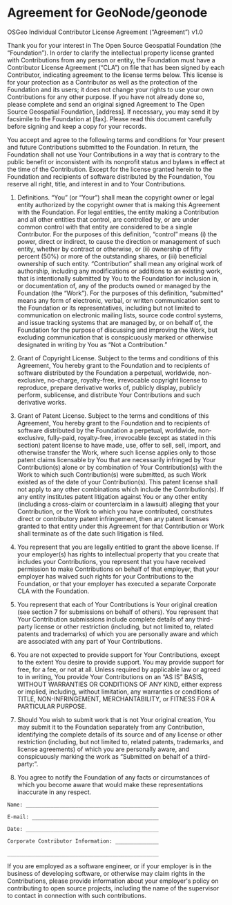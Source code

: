
# Agreement for GeoNode/geonode

OSGeo Individual Contributor License Agreement (“Agreement”) v1.0

Thank you for your interest in The Open Source Geospatial Foundation (the “Foundation”). In order to clarify the intellectual property license granted with Contributions from any person or entity, the Foundation must have a Contributor License Agreement (“CLA”) on file that has been signed by each Contributor, indicating agreement to the license terms below. This license is for your protection as a Contributor as well as the protection of the Foundation and its users; it does not change your rights to use your own Contributions for any other purpose. If you have not already done so, please complete and send an original signed Agreement to The Open Source Geospatial Foundation, [address]. If necessary, you may send it by facsimile to the Foundation at [fax]. Please read this document carefully before signing and keep a copy for your records.

You accept and agree to the following terms and conditions for Your present and future Contributions submitted to the Foundation. In return, the Foundation shall not use Your Contributions in a way that is contrary to the public benefit or inconsistent with its nonprofit status and bylaws in effect at the time of the Contribution. Except for the license granted herein to the Foundation and recipients of software distributed by the Foundation, You reserve all right, title, and interest in and to Your Contributions.

1. Definitions. “You” (or “Your”) shall mean the copyright owner or legal entity authorized by the copyright owner that is making this Agreement with the Foundation. For legal entities, the entity making a Contribution and all other entities that control, are controlled by, or are under common control with that entity are considered to be a single Contributor. For the purposes of this definition, “control” means (i) the power, direct or indirect, to cause the direction or management of such entity, whether by contract or otherwise, or (ii) ownership of fifty percent (50%) or more of the outstanding shares, or (iii) beneficial ownership of such entity. “Contribution” shall mean any original work of authorship, including any modifications or additions to an existing work, that is intentionally submitted by You to the Foundation for inclusion in, or documentation of, any of the products owned or managed by the Foundation (the “Work”). For the purposes of this definition, “submitted” means any form of electronic, verbal, or written communication sent to the Foundation or its representatives, including but not limited to communication on electronic mailing lists, source code control systems, and issue tracking systems that are managed by, or on behalf of, the Foundation for the purpose of discussing and improving the Work, but excluding communication that is conspicuously marked or otherwise designated in writing by You as “Not a Contribution.”

2. Grant of Copyright License. Subject to the terms and conditions of this Agreement, You hereby grant to the Foundation and to recipients of software distributed by the Foundation a perpetual, worldwide, non-exclusive, no-charge, royalty-free, irrevocable copyright license to reproduce, prepare derivative works of, publicly display, publicly perform, sublicense, and distribute Your Contributions and such derivative works.

3. Grant of Patent License. Subject to the terms and conditions of this Agreement, You hereby grant to the Foundation and to recipients of software distributed by the Foundation a perpetual, worldwide, non-exclusive, fully-paid, royalty-free, irrevocable (except as stated in this section) patent license to have made, use, offer to sell, sell, import, and otherwise transfer the Work, where such license applies only to those patent claims licensable by You that are necessarily infringed by Your Contribution(s) alone or by combination of Your Contribution(s) with the Work to which such Contribution(s) were submitted, as such Work existed as of the date of your Contribution(s). This patent license shall not apply to any other combinations which include the Contribution(s). If any entity institutes patent litigation against You or any other entity (including a cross-claim or counterclaim in a lawsuit) alleging that your Contribution, or the Work to which you have contributed, constitutes direct or contributory patent infringement, then any patent licenses granted to that entity under this Agreement for that Contribution or Work shall terminate as of the date such litigation is filed.

4. You represent that you are legally entitled to grant the above license. If your employer(s) has rights to intellectual property that you create that includes your Contributions, you represent that you have received permission to make Contributions on behalf of that employer, that your employer has waived such rights for your Contributions to the Foundation, or that your employer has executed a separate Corporate CLA with the Foundation.

5. You represent that each of Your Contributions is Your original creation (see section 7 for submissions on behalf of others). You represent that Your Contribution submissions include complete details of any third-party license or other restriction (including, but not limited to, related patents and trademarks) of which you are personally aware and which are associated with any part of Your Contributions.

6. You are not expected to provide support for Your Contributions, except to the extent You desire to provide support. You may provide support for free, for a fee, or not at all. Unless required by applicable law or agreed to in writing, You provide Your Contributions on an “AS IS” BASIS, WITHOUT WARRANTIES OR CONDITIONS OF ANY KIND, either express or implied, including, without limitation, any warranties or conditions of TITLE, NON-INFRINGEMENT, MERCHANTABILITY, or FITNESS FOR A PARTICULAR PURPOSE.

7. Should You wish to submit work that is not Your original creation, You may submit it to the Foundation separately from any Contribution, identifying the complete details of its source and of any license or other restriction (including, but not limited to, related patents, trademarks, and license agreements) of which you are personally aware, and conspicuously marking the work as “Submitted on behalf of a third-party:”.

8. You agree to notify the Foundation of any facts or circumstances of which you become aware that would make these representations inaccurate in any respect.

`Name: ___________________________________________`

`E-mail: _________________________________________`

`Date: ___________________________________________`

`Corporate Contributor Information: ______________`

`_________________________________________________`

If you are employed as a software engineer, or if your employer is in the business of developing software, or otherwise may claim rights in the Contributions, please provide information about your employer's policy on contributing to open source projects, including the name of the supervisor to contact in connection with such contributions.